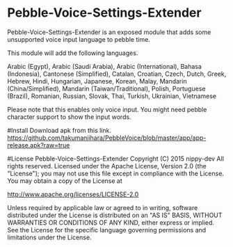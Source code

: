 # Pebble-Voice-Settings-Extender
Pebble-Voice-Settings-Extender is an exposed module that adds some unsupported voice input language to pebble time.

This module will add the following languages.

Arabic (Egypt), Arabic (Saudi Arabia), Arabic (International), Bahasa (Indonesia), Cantonese (Simplified), Catalan,
Croatian, Czech, Dutch, Greek, Hebrew, Hindi, Hungarian, Japanese, Korean, Malay,
Mandarin (China/Simplified), Mandarin (Taiwan/Traditional),
Polish, Portuguese (Brazil), Romanian, Russian, Slovak, Thai, Turkish, Ukrainian, Vietnamese

Please note that this enables only voice input. You might need pebble character support to show the input words.

#Install
Download apk from this link.
https://github.com/takumaniihara/PebbleVoice/blob/master/app/app-release.apk?raw=true

#License
Pebble-Voice-Settings-Extender Copyright (C) 2015 nippy-dev All rights reserved.
Licensed under the Apache License, Version 2.0 (the "License");
you may not use this file except in compliance with the License.
You may obtain a copy of the License at

http://www.apache.org/licenses/LICENSE-2.0

Unless required by applicable law or agreed to in writing,
software distributed under the License is distributed on an "AS IS"
BASIS, WITHOUT WARRANTIES OR CONDITIONS OF ANY KIND, either
express or implied. See the License for the specific language
governing permissions and limitations under the License.

